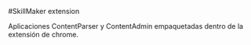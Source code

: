 #SkillMaker extension

Aplicaciones ContentParser y ContentAdmin empaquetadas dentro de la extensión de chrome.
